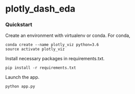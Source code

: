 # plotly\_dash\_eda

### Quickstart

Create an environment with virtualenv or conda. For conda,

```
conda create --name plotly_viz python=3.6
source activate plotly_viz
```

Install necessary packages in requirements.txt.

```
pip install -r requirements.txt
```

Launch the app.

```
python app.py
```